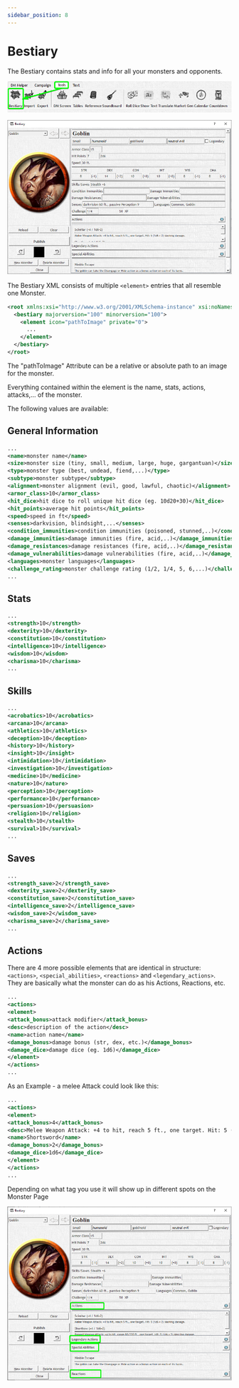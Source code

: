 ```yaml
---
sidebar_position: 8
---
```


# Bestiary

The Bestiary contains stats and info for all your monsters and opponents.

![Location Bestiary](./img/positionBestiary.png)

![Bestiary](./img/Bestiary.png)

The Bestiary XML consists of multiple `<element>` entries that all resemble one Monster.

```xml
<root xmlns:xsi="http://www.w3.org/2001/XMLSchema-instance" xsi:noNamespaceSchemaLocation="bestiary.xsd">
  <bestiary majorversion="100" minorversion="100">
    <element icon="pathToImage" private="0">
      ...
    </element>
  </bestiary>
</root>
```

The "pathToImage" Attribute can be a relative or absolute path to an image for the monster.

Everything contained within the element is the name, stats, actions, attacks,... of the monster.

The following values are available:

## General Information

```xml
...
<name>monster name</name>
<size>monster size (tiny, small, medium, large, huge, gargantuan)</size>
<type>monster type (best, undead, fiend,...)</type>
<subtype>monster subtype</subtype>
<alignment>monster alignment (evil, good, lawful, chaotic)</alignment>
<armor_class>10</armor_class>
<hit_dice>hit dice to roll unique hit dice (eg. 10d20+30)</hit_dice>
<hit_points>average hit points</hit_points>
<speed>speed in ft</speed>
<senses>darkvision, blindsight,...</senses>
<condition_immunities>condition immunities (poisoned, stunned,..)</condition_immunities>
<damage_immunities>damage immunities (fire, acid,..)</damage_immunities>
<damage_resistances>damage resistances (fire, acid,..)</damage_resistances>
<damage_vulnerabilities>damage vulnerabilities (fire, acid,..)</damage_vulnerabilities>
<languages>monster languages</languages>
<challenge_rating>monster challenge rating (1/2, 1/4, 5, 6,...)</challenge_rating>
...
```

## Stats

```xml
...
<strength>10</strength>
<dexterity>10</dexterity>
<constitution>10</constitution>
<intelligence>10</intelligence>
<wisdom>10</wisdom>
<charisma>10</charisma>
...
```

## Skills

```xml
...
<acrobatics>10</acrobatics>
<arcana>10</arcana>
<athletics>10</athletics>
<deception>10</deception>
<history>10</history>
<insight>10</insight>
<intimidation>10</intimidation>
<investigation>10</investigation>
<medicine>10</medicine>
<nature>10</nature>
<perception>10</perception>
<performance>10</performance>
<persuasion>10</persuasion>
<religion>10</religion>
<stealth>10</stealth>
<survival>10</survival>
...
```

## Saves

```xml
...
<strength_save>2</strength_save>
<dexterity_save>2</dexterity_save>
<constitution_save>2</constitution_save>
<intelligence_save>2</intelligence_save>
<wisdom_save>2</wisdom_save>
<charisma_save>2</charisma_save>
...
```

## Actions

There are 4 more possible elements that are identical in structure: `<actions>`, `<special_abilities>`, `<reactions>` and `<legendary_actions>`.
They are basically what the monster can do as his Actions, Reactions, etc.

```xml
...
<actions>
<element>
<attack_bonus>attack modifier</attack_bonus>
<desc>description of the action</desc>
<name>action name</name>
<damage_bonus>damage bonus (str, dex, etc.)</damage_bonus>
<damage_dice>damage dice (eg. 1d6)</damage_dice>
</element>
</actions>
...
```

As an Example - a melee Attack could look like this:

```xml
...
<actions>
<element>
<attack_bonus>4</attack_bonus>
<desc>Melee Weapon Attack: +4 to hit, reach 5 ft., one target. Hit: 5 (1d6+2) piercing damage.</desc>
<name>Shortsword</name>
<damage_bonus>2</damage_bonus>
<damage_dice>1d6</damage_dice>
</element>
</actions>
...
```

Depending on what tag you use it will show up in different spots on the Monster Page

![Bestiary Actions](./img/bestiaryActions.png)
